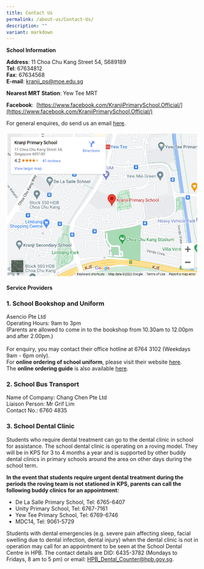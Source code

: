 ```yaml
---
title: Contact Us
permalink: /about-us/Contact-Us/
description: ""
variant: markdown
---
```

**School Information**

  

**Address**: 11 Choa Chu Kang Street 54, S689189<br>
**Tel**: 67634812<br>
**Fax**: 67634568<br>
**E-mail**:&nbsp;[kranji\_ps@moe.edu.sg](mailto:kranji_ps@moe.edu.sg)

  

**Nearest MRT Station**: Yew Tee MRT&nbsp;

  

**Facebook**:&nbsp;&nbsp;[https://www.facebook.com/KranjiPrimarySchool.Official/](https://www.facebook.com/KranjiPrimarySchool.Official/)

  

For general enquires, do send us an email&nbsp;[here](mailto:kranji_ps@moe.edu.sg).  

 ![](/images/About%20Us/Contact%20Us/G1.png)

  

**Service Providers**

  

### 1\. School Bookshop and Uniform

Asencio Pte Ltd <br>
Operating Hours: 9am to 3pm <br>
(Parents are allowed to come in to the bookshop from 10.30am to 12.00pm and after 2.00pm.)<br>
<br>
For enquiry, you may contact their office hotline at 6764 3102 (Weekdays 9am - 6pm only).
<br>
For **online ordering of school uniform**, please visit their website <a href="https://asencio.com.sg">here</a>.<br>
The **online ordering guide** is also available [here](/files/School_Uniform_Ordering_Guide.pdf).
<br>

### 2\. School Bus Transport&nbsp;

Name of Company: Chang Chen Pte Ltd<br>
Liaison Person: Mr Grif Lim<br>
Contact No.: 6760 4835&nbsp;

  

### 3\. School Dental Clinic

Students who require dental treatment can go to the dental clinic in school for assistance. The school dental clinic is operating on a roving model. They will be in KPS for 3 to 4 months a year and is supported by other buddy dental clinics in primary schools around the area on other days during the school term.

**In the event that students require urgent dental treatment during the periods the roving team is not stationed in KPS, parents can call the following buddy clinics for an appointment:**

*   De La Salle Primary School, Tel: 6765-6407
*   Unity Primary School, Tel: 6767-7161
*   Yew Tee Primary School, Tel: 6769-6746
*   MDC14, Tel: 9061-5729

Students with dental emergencies (e.g. severe pain affecting sleep, facial swelling due to dental infection, dental injury) when the dental clinic is not in operation may call for an appointment to be seen at the School Dental Centre in HPB. The contact details are DID: 6435-3782 (Mondays to Fridays, 8 am to 5 pm) or email: HPB_Dental_Counter@hpb.gov.sg.